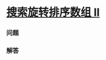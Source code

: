 # [搜索旋转排序数组 II](https://leetcode-cn.com/problems/search-in-rotated-sorted-array-ii)

### 问题

### 解答

```

```

